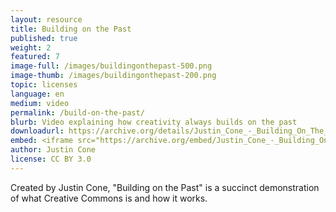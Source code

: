 ```yaml
---
layout: resource
title: Building on the Past
published: true
weight: 2
featured: 7
image-full: /images/buildingonthepast-500.png
image-thumb: /images/buildingonthepast-200.png
topic: licenses
language: en
medium: video
permalink: /build-on-the-past/
blurb: Video explaining how creativity always builds on the past
downloadurl: https://archive.org/details/Justin_Cone_-_Building_On_The_Past_-_640x480
embed: <iframe src="https://archive.org/embed/Justin_Cone_-_Building_On_The_Past_-_640x480" width="640" height="480" frameborder="0" webkitallowfullscreen="true" mozallowfullscreen="true" allowfullscreen></iframe>
author: Justin Cone
license: CC BY 3.0
---
```

Created by Justin Cone, "Building on the Past" is a succinct demonstration of what Creative Commons is and how it works.